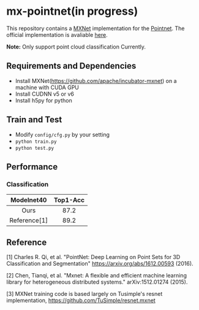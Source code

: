 # mx-pointnet(in progress)

This repository contains a [MXNet](https://github.com/apache/incubator-mxnet) implementation for the [Pointnet](https://arxiv.org/abs/1612.00593).
The official implementation is avaliable [here](https://github.com/charlesq34/pointnet).

**Note:** Only support point cloud classification Currently.

## Requirements and Dependencies

- Install MXNet(https://github.com/apache/incubator-mxnet) on a machine with CUDA GPU
- Install CUDNN v5 or v6
- Install h5py for python

## Train and Test

- Modify ```config/cfg.py``` by your setting
- ```python train.py```
- ```python test.py```

## Performance

### Classification


| Modelnet40 | Top1-Acc|
|:---:|:---:|
| Ours| 87.2 |
| Reference[1]| 89.2 |


## Reference
[1] Charles R. Qi, et al. "PointNet: Deep Learning on Point Sets for 3D Classification and Segmentation" https://arxiv.org/abs/1612.00593 (2016).

[2] Chen, Tianqi, et al. "Mxnet: A flexible and efficient machine learning library for heterogeneous distributed systems." arXiv:1512.01274 (2015).

[3] MXNet training code is based largely on Tusimple's resnet implementation, https://github.com/TuSimple/resnet.mxnet

